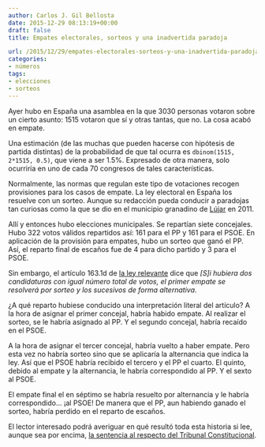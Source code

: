 ```yaml
---
author: Carlos J. Gil Bellosta
date: 2015-12-29 08:13:19+00:00
draft: false
title: Empates electorales, sorteos y una inadvertida paradoja

url: /2015/12/29/empates-electorales-sorteos-y-una-inadvertida-paradoja/
categories:
- números
tags:
- elecciones
- sorteos
---
```


Ayer hubo en España una asamblea en la que 3030 personas votaron sobre un cierto asunto: 1515 votaron que sí y otras tantas, que no. La cosa acabó en empate.

Una estimación (de las muchas que pueden hacerse con hipótesis de partida distintas) de la probabilidad de que tal ocurra es `dbinom(1515, 2*1515, 0.5)`, que viene a ser 1.5%. Expresado de otra manera, solo ocurriría en uno de cada 70 congresos de tales características.

Normalmente, las normas que regulan este tipo de votaciones recogen provisiones para los casos de empate. La ley electoral en España los resuelve con un sorteo. Aunque su redacción pueda conducir a paradojas tan curiosas como la que se dio en el municipio granadino de [Lújar](https://es.wikipedia.org/wiki/L%C3%BAjar) en 2011.

Allí y entonces hubo elecciones municipales. Se repartían siete concejales. Hubo 322 votos válidos repartidos así: 161 para el PP y 161 para el PSOE. En aplicación de la provisión para empates, hubo un sorteo que ganó el PP. Así, el reparto final de escaños fue de 4 para dicho partido y 3 para el PSOE.

Sin embargo, el artículo 163.1d de [la ley relevante](http://www.boe.es/buscar/act.php?id=BOE-A-1985-11672&p=20150331&tn=0) dice que _[S]i hubiera dos candidaturas con igual número total de votos, el primer empate se resolverá por sorteo y los sucesivos de forma alternativa_.

¿A qué reparto hubiese conducido una interpretación literal del artículo? A la hora de asignar el primer concejal, habría habido empate. Al realizar el sorteo, se le habría asignado al PP. Y el segundo concejal, habría recaído en el PSOE.

A la hora de asignar el tercer concejal, habría vuelto a haber empate. Pero esta vez no habría sorteo sino que se aplicaría la alternancia que indica la ley. Así que el PSOE habría recibido el tercero y el PP el cuarto. El quinto, debido al empate y la alternancia, le habría correspondido al PP. Y el sexto al PSOE.

El empate final el en séptimo se habría resuelto por alternancia y le habría correspondido... ¡al PSOE! De manera que el PP, aun habiendo ganado el sorteo, habría perdido en el reparto de escaños.

El lector interesado podrá averiguar en qué resultó toda esta historia si lee, aunque sea por encima, [la sentencia al respecto del Tribunal Constitucional](http://www.tribunalconstitucional.es/fr/jurisprudencia/Pages/Sentencia.aspx?cod=16398).










